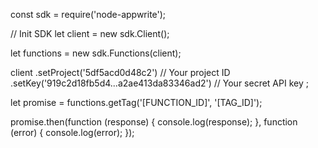 const sdk = require('node-appwrite');

// Init SDK
let client = new sdk.Client();

let functions = new sdk.Functions(client);

client
    .setProject('5df5acd0d48c2') // Your project ID
    .setKey('919c2d18fb5d4...a2ae413da83346ad2') // Your secret API key
;

let promise = functions.getTag('[FUNCTION_ID]', '[TAG_ID]');

promise.then(function (response) {
    console.log(response);
}, function (error) {
    console.log(error);
});
